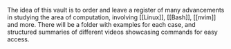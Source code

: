 The idea of this vault is to order and leave a register of many advancements in studying the area of computation, involving [[Linux]], [[Bash]], [[nvim]] and more. There will be a folder with examples for each case, and structured summaries of different videos showcasing commands for easy access. 
